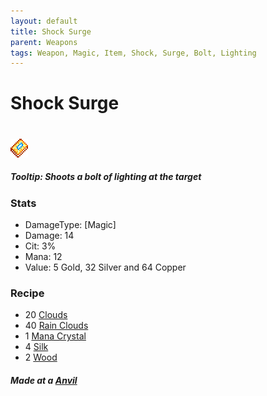 ```yaml
---
layout: default
title: Shock Surge
parent: Weapons
tags: Weapon, Magic, Item, Shock, Surge, Bolt, Lighting
---
```


# Shock Surge
#
![Icon](https://raw.githubusercontent.com/RickLugtigheid/SupernovaMod/main/Items/Weapons/PreHardmode/ShockSurge.png)

##### Tooltip: *Shoots a bolt of lighting at the target*

### Stats
- DamageType: [Magic]
- Damage: 14
- Cit: 3%
- Mana: 12
- Value: 5 Gold, 32 Silver and 64 Copper

### Recipe
- 20 [Clouds](https://terraria.gamepedia.com/Cloud)
- 40 [Rain Clouds](https://terraria.gamepedia.com/Rain_Cloud)
- 1 [Mana Crystal](https://terraria.gamepedia.com/Mana_Crystal)
- 4 [Silk](https://terraria.gamepedia.com/Silk)
- 2 [Wood](https://terraria.gamepedia.com/Wood)

##### Made at a [Anvil](https://terraria.gamepedia.com/Anvil)